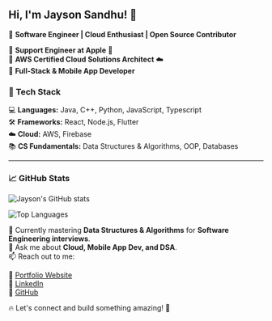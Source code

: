 ## Hi, I'm Jayson Sandhu! 👋  
🚀 **Software Engineer | Cloud Enthusiast | Open Source Contributor**  

🔹 **Support Engineer at Apple** 🍏  
🔹 **AWS Certified Cloud Solutions Architect** ☁️  
🔹 **Full-Stack & Mobile App Developer**  

### 🚀 Tech Stack  
💻 **Languages:** Java, C++, Python, JavaScript, Typescript  
🛠 **Frameworks:** React, Node.js, Flutter  
☁️ **Cloud:** AWS, Firebase  
📚 **CS Fundamentals:** Data Structures & Algorithms, OOP, Databases  

---

### 📈 GitHub Stats  
![Jayson's GitHub stats](https://github-readme-stats.vercel.app/api?username=jayson-s&show_icons=true&theme=dark&count_private=true)  

![Top Languages](https://github-readme-stats.vercel.app/api/top-langs/?username=jayson-s&layout=compact&theme=dark)

🌱 Currently mastering **Data Structures & Algorithms** for **Software Engineering interviews**.  
💬 Ask me about **Cloud, Mobile App Dev, and DSA**.  
📫 Reach out to me:  

🔗 [Portfolio Website](https://www.jaysonsandhu.com)  
🔗 [LinkedIn](https://www.linkedin.com/in/jayson-sandhu)  
🔗 [GitHub](https://github.com/jayson-s)  

🔥 Let's connect and build something amazing! 🚀
